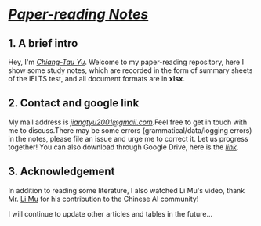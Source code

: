 # *[Paper-reading Notes](https://github.com/BinPeach/paper-reading-note)*
## 1. A brief intro
Hey, I'm *[Chiang-Tau Yu](https://binpeach.github.io/)*. Welcome to my paper-reading repository, here I show some study notes, which are recorded in the form of summary sheets of the IELTS test, and all document formats are in **xlsx**.
## 2. Contact and google link
My mail address is *<jiangtyu2001@gmail.com>*.Feel free to get in touch with me to discuss.There may be some errors (grammatical/data/logging errors) in the notes, please file an issue and urge me to correct it. Let us progress together! You can also download through Google Drive, here is the *[link](https://drive.google.com/drive/folders/1fyVaZM7bWrjGRUDoC2VT0xIuXhW64DdH?usp=sharing)*.
## 3. Acknowledgement
In addition to reading some literature, I also watched Li Mu's video, thank Mr. [Li Mu](https://github.com/mli) for his contribution to the Chinese AI community!

I will continue to update other articles and tables in the future...